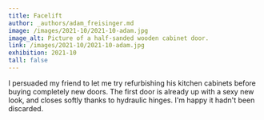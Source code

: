 ```yaml
---
title: Facelift
author: _authors/adam_freisinger.md
image: /images/2021-10/2021-10-adam.jpg
image_alt: Picture of a half-sanded wooden cabinet door.
link: /images/2021-10/2021-10-adam.jpg
exhibition: 2021-10
tall: false
---
```


I persuaded my friend to let me try refurbishing his kitchen cabinets before buying completely new doors. The first door is already up with a sexy new look, and closes softly thanks to hydraulic hinges. I'm happy it hadn't been discarded.